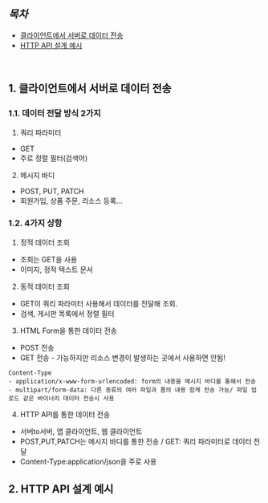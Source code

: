 ## ***목차***
- [클라이언트에서 서버로 데이터 전송]()
- [HTTP API 설계 예시]()

<br/>

## 1. 클라이언트에서 서버로 데이터 전송
### 1.1. 데이터 전달 방식 2가지
1) 쿼리 파라미터
- GET
- 주로 정렬 필터(검색어)
2) 메시지 바디
- POST, PUT, PATCH
- 회원가입, 상품 주문, 리소스 등록...

### 1.2. 4가지 상항
1) 정적 데이터 조회
- 조회는 GET을 사용
- 이미지, 정적 텍스트 문서
2) 동적 데이터 조회
- GET이 쿼리 파라미터 사용해서 데이터를 전달해 조회.
- 검색, 게시판 목록에서 정렬 필터
3) HTML Form을 통한 데이터 전송
- POST 전송
- GET 전송 - 가능하지만 리소스 변경이 발생하는 곳에서 사용하면 안됨!
```
Content-Type
- application/x-www-form-urlencoded: form의 내용을 메시지 바디를 통해서 전송
- multipart/form-data: 다른 종류의 여러 파일과 폼의 내용 함께 전송 가능/ 파일 업로드 같은 바이너리 데이터 전송시 사용
``` 

4) HTTP API를 통한 데이터 전송
- 서버to서버, 앱 클라이언트, 웹 클라이언트
- POST,PUT,PATCH는 메시지 바디를 통한 전송 / GET: 쿼리 파라미터로 데이터 전달
- Content-Type:application/json을 주로 사용

## 2. HTTP API 설계 예시
